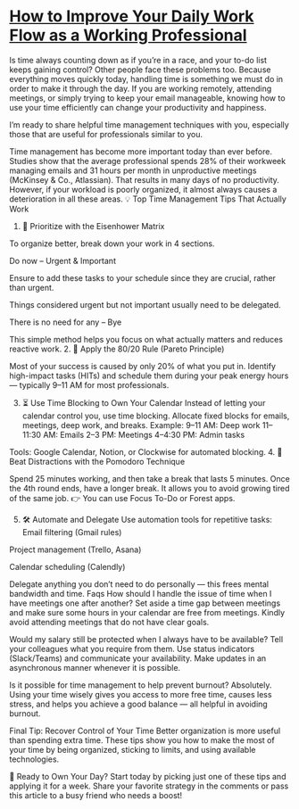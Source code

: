 # [How to Improve Your Daily Work Flow as a Working Professional](https://iubfun.substack.com/p/how-to-improve-your-daily-work-flow)

Is time always counting down as if you’re in a race, and your to-do list keeps gaining control? Other people face these problems too. Because everything moves quickly today, handling time is something we must do in order to make it through the day. If you are working remotely, attending meetings, or simply trying to keep your email manageable, knowing how to use your time efficiently can change your productivity and happiness.

I’m ready to share helpful time management techniques with you, especially those that are useful for professionals similar to you.

  Time management has become more important today than ever before.
Studies show that the average professional spends 28% of their workweek managing emails and 31 hours per month in unproductive meetings (McKinsey & Co., Atlassian). That results in many days of no productivity. However, if your workload is poorly organized, it almost always causes a deterioration in all these areas.
💡 Top Time Management Tips That Actually Work
1. 📝 Prioritize with the Eisenhower Matrix

To organize better, break down your work in 4 sections.

Do now – Urgent & Important

Ensure to add these tasks to your schedule since they are crucial, rather than urgent.

Things considered urgent but not important usually need to be delegated.

There is no need for any – Bye

This simple method helps you focus on what actually matters and reduces reactive work.
2. 🧠 Apply the 80/20 Rule (Pareto Principle)

Most of your success is caused by only 20% of what you put in. Identify high-impact tasks (HITs) and schedule them during your peak energy hours — typically 9–11 AM for most professionals.

3. ⏳ Use Time Blocking to Own Your Calendar
Instead of letting your calendar control you, use time blocking. Allocate fixed blocks for emails, meetings, deep work, and breaks. Example:
9–11 AM: Deep work
11–11:30 AM: Emails
2–3 PM: Meetings
4–4:30 PM: Admin tasks

Tools: Google Calendar, Notion, or Clockwise for automated blocking.
4. 📵 Beat Distractions with the Pomodoro Technique

Spend 25 minutes working, and then take a break that lasts 5 minutes. Once the 4th round ends, have a longer break. It allows you to avoid growing tired of the same job.
👉 You can use Focus To-Do or Forest apps.

5. 🛠️ Automate and Delegate
Use automation tools for repetitive tasks:
Email filtering (Gmail rules)

Project management (Trello, Asana)

Calendar scheduling (Calendly)

Delegate anything you don’t need to do personally — this frees mental bandwidth and time.
 Faqs
How should I handle the issue of time when I have meetings one after another?
Set aside a time gap between meetings and make sure some hours in your calendar are free from meetings. Kindly avoid attending meetings that do not have clear goals.

Would my salary still be protected when I always have to be available?
Tell your colleagues what you require from them. Use status indicators (Slack/Teams) and communicate your availability. Make updates in an asynchronous manner whenever it is possible.

Is it possible for time management to help prevent burnout?
Absolutely. Using your time wisely gives you access to more free time, causes less stress, and helps you achieve a good balance — all helpful in avoiding burnout.


Final Tip: Recover Control of Your Time
Better organization is more useful than spending extra time. These tips show you how to make the most of your time by being organized, sticking to limits, and using available technologies.

🚀 Ready to Own Your Day?
Start today by picking just one of these tips and applying it for a week. Share your favorite strategy in the comments or pass this article to a busy friend who needs a boost!




